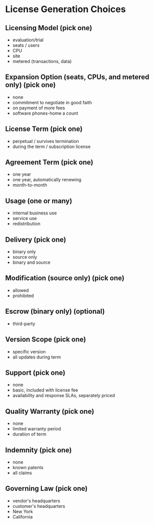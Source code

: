 # License Generation Choices

## Licensing Model (pick one)
- evaluation/trial
- seats / users
- CPU
- site
- metered (transactions, data)

## Expansion Option (seats, CPUs, and metered only) (pick one)
- none
- commitment to negotiate in good faith
- on payment of more fees
- software phones-home a count

## License Term (pick one)
- perpetual / survives termination
- during the term / subscription license

## Agreement Term (pick one)
- one year
- one year, automatically renewing
- month-to-month

## Usage (one or many)
- internal business use
- service use
- redistribution

## Delivery (pick one)
- binary only
- source only
- binary and source

## Modification (source only) (pick one)
- allowed
- prohibited

## Escrow (binary only) (optional)
- third-party

## Version Scope (pick one)
- specific version
- all updates during term

## Support (pick one)
- none
- basic, included with license fee
- availability and response SLAs, separately priced

## Quality Warranty (pick one)
- none
- limited warranty period
- duration of term

## Indemnity (pick one)
- none
- known patents
- all claims

## Governing Law (pick one)
- vendor's headquarters
- customer's headquarters
- New York
- California
